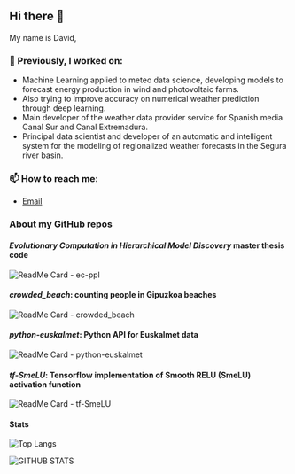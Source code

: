 ## Hi there 👋

My name is David,

### 🔭 Previously, I worked on:
- Machine Learning applied to meteo data science, developing models to forecast energy production in wind and photovoltaic farms.
- Also trying to improve accuracy on numerical weather prediction through deep learning. 
- Main developer of the weather data provider service for Spanish media Canal Sur and Canal Extremadura.
- Principal data scientist and developer of an automatic and intelligent system for the modeling of regionalized weather forecasts in the Segura river basin.

### 📫 How to reach me:
- [Email](mailto:r3v1@pm.me)

### About my GitHub repos

#### *Evolutionary Computation in Hierarchical Model Discovery* master thesis code
![ReadMe Card - ec-ppl](https://github-readme-stats.vercel.app/api/pin/?username=r3v1&repo=ec-ppl)

#### *crowded_beach*: counting people in Gipuzkoa beaches
![ReadMe Card - crowded_beach](https://github-readme-stats.vercel.app/api/pin/?username=r3v1&repo=crowded_beach)

#### *python-euskalmet*: Python API for Euskalmet data
![ReadMe Card - python-euskalmet](https://github-readme-stats.vercel.app/api/pin/?username=r3v1&repo=python-euskalmet)

#### *tf-SmeLU*: Tensorflow implementation of Smooth RELU (SmeLU) activation function
![ReadMe Card - tf-SmeLU](https://github-readme-stats.vercel.app/api/pin/?username=r3v1&repo=tf-SmeLU)

#### Stats
![Top Langs](https://github-readme-stats.vercel.app/api/top-langs/?username=r3v1&hide=html)

![GITHUB STATS](https://github-readme-stats.vercel.app/api?username=r3v1&&show_icons=true&title_color=ffffff&icon_color=bb2acf&text_color=daf7dc&bg_color=151515)
